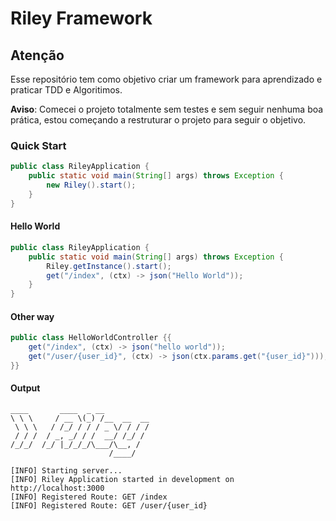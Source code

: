 # Riley Framework

## Atenção 
Esse repositório tem como objetivo criar um framework para aprendizado e praticar TDD e Algoritimos.

<b>Aviso</b>: Comecei o projeto totalmente sem testes e sem seguir nenhuma boa prática, estou começando a restruturar o projeto para seguir o objetivo.

### Quick Start

```java
public class RileyApplication {
    public static void main(String[] args) throws Exception {
        new Riley().start();
    }
}
```
#### Hello World

```java
public class RileyApplication {
    public static void main(String[] args) throws Exception {
        Riley.getInstance().start();
        get("/index", (ctx) -> json("Hello World"));
    }
}
```

#### Other way

```java
public class HelloWorldController {{
    get("/index", (ctx) -> json("hello world"));
    get("/user/{user_id}", (ctx) -> json(ctx.params.get("{user_id}")));
}}
```
#### Output
```
____       ____  _ __              
\ \ \     / __ \(_) /__  __  __    
 \ \ \   / /_/ / / / _ \/ / / /    
 / / /  / _, _/ / /  __/ /_/ /     
/_/_/  /_/ |_/_/_/\___/\__, /      
                      /____/       

[INFO] Starting server...
[INFO] Riley Application started in development on http://localhost:3000
[INFO] Registered Route: GET /index
[INFO] Registered Route: GET /user/{user_id}
```
